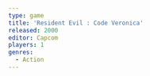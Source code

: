 ```yaml
---
type: game
title: 'Resident Evil : Code Veronica'
released: 2000
editor: Capcom
players: 1
genres:
  - Action
---
```

